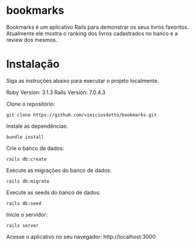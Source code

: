 # bookmarks
Bookmarks é um aplicativo Rails para demonstrar os seus livros favoritos. Atualmente ele mostra o ranking dos livros cadastrados no banco e a review dos mesmos.

# Instalação
Siga as instruções abaixo para executar o projeto localmente.

Ruby Version: 3.1.3
Rails Version: 7.0.4.3

Clone o repositório:

```git clone https://github.com/viniciusdotto/bookmarks.git```

Instale as dependências:

```bundle install```

Crie o banco de dados:

```rails db:create```

Execute as migrações do banco de dados:

```rails db:migrate```

Execute as seeds do banco de dados:

```rails db:seed```

Inicie o servidor:

```rails server```

Acesse o aplicativo no seu navegador:
http://localhost:3000
